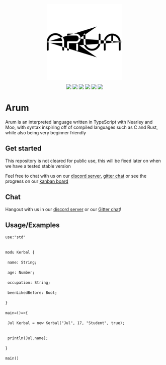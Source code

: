 <p align="center"><img src="https://github.com/ArumLang/Images/blob/master/images/arum.png?raw=true" style="height: 240px;" align="center" alt="Thumbnail"/></p>

<div align="center">
<a href="https://github.com/JERScript/JERscript/issues"><img src="https://img.shields.io/github/issues-raw/ArumLang/Arum?style=flat-square"/></a>
<a href="https://github.com/JERScript/JERscript/pulls"><img src="https://img.shields.io/github/issues-pr/ArumLang/Arum?style=flat-square"/></a>
<a href="https://github.com/JERScript/JERscript/blob/master/LICENSE"><img src="https://img.shields.io/github/license/ArumLang/Arum?style=flat-square"/></a>
<a href="https://github.com/JERScript/JERscript/stargazers"><img src="https://img.shields.io/github/stars/ArumLang/Arum?style=flat-square"/></a>
<a href="https://discord.gg/gCGmraBRQ8"><img src="https://img.shields.io/discord/942973329386655805?label=discord&logo=discord&logoColor=%23ffffff&style=flat-square"/></a>
<a href="https://gitter.im/ArumLang/ArumLang?utm_source=badge&utm_medium=badge&utm_content=badge"><img src="https://badges.gitter.im/Join%20Chat.svg"/></a>
</div>

# Arum
Arum is an interpreted language written in TypeScript with Nearley and Moo, with syntax inspiring off of compiled languages such as C and Rust, while also being very beginner friendly

## Get started
This repository is not cleared for public use, this will be fixed later on when we have a tested stable version

Feel free to chat with us on our [discord server](https://discord.gg/gCGmraBRQ8), [gitter chat](https://gitter.im/ArumLang/ArumLang) or see the progress on our [kanban board](https://github.com/orgs/ArumLang/projects/1)

## Chat
Hangout with us in our [discord server](https://discord.gg/gCGmraBRQ8) or our [Gitter chat](https://gitter.im/ArumLang/ArumLang)!

## Usage/Examples
```
use:"std"


modu Kerbal {

 name: String;

 age: Number;

 occupation: String;

 beenLikedBefore: Bool;

}

main=()=>{

 Jul Kerbal = new Kerbal("Jul", 17, "Student", true);


 println(Jul.name);

}

main()
```
